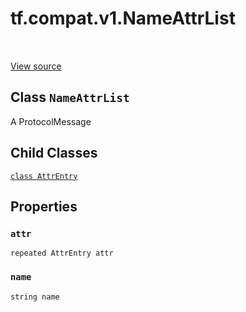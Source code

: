 <div itemscope itemtype="http://developers.google.com/ReferenceObject">
<meta itemprop="name" content="tf.compat.v1.NameAttrList" />
<meta itemprop="path" content="Stable" />
<meta itemprop="property" content="AttrEntry"/>
<meta itemprop="property" content="attr"/>
<meta itemprop="property" content="name"/>
</div>

# tf.compat.v1.NameAttrList

<!-- Insert buttons -->

<table class="tfo-notebook-buttons tfo-api" align="left">
</table>

<a target="_blank" href="/code/stable/tensorflow/core/framework/attr_value.proto">View source</a>



## Class `NameAttrList`

<!-- Start diff -->
A ProtocolMessage



<!-- Placeholder for "Used in" -->


## Child Classes
[`class AttrEntry`](../../../tf/compat/v1/NameAttrList/AttrEntry.md)

## Properties

<h3 id="attr"><code>attr</code></h3>

`repeated AttrEntry attr`


<h3 id="name"><code>name</code></h3>

`string name`




